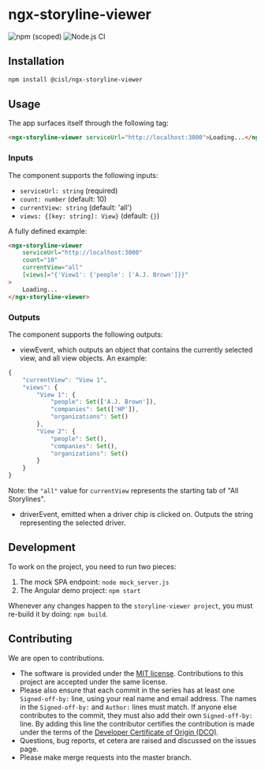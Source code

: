 # ngx-storyline-viewer

![npm (scoped)](https://img.shields.io/npm/v/@cisl/ngx-storyline-viewer) ![Node.js CI](https://github.com/cislrpi/ngx-storyline-viewer/workflows/Node.js%20CI/badge.svg)

## Installation

```bash
npm install @cisl/ngx-storyline-viewer
```

## Usage

The app surfaces itself through the following tag:

```html
<ngx-storyline-viewer serviceUrl="http://localhost:3000">Loading...</ng-storyline-viewer>
```

### Inputs

The component supports the following inputs:

* `serviceUrl: string` (required)
* `count: number` (default: 10)
* `currentView: string` (default: 'all')
* `views: {[key: string]: View}` (default: `{}`)

A fully defined example:

```html
<ngx-storyline-viewer
    serviceUrl="http://localhost:3000"
    count="10"
    currentView="all"
    [views]="{'View1': {'people': ['A.J. Brown']}}"
>
    Loading...
</ngx-storyline-viewer>
```

### Outputs

The component supports the following outputs:

* viewEvent, which outputs an object that contains the currently selected view, and all view objects. An example:

```js
{
    "currentView": "View 1",
    "views": {
        "View 1": {
            "people": Set(['A.J. Brown']),
            "companies": Set(['HP']),
            "organizations": Set()
        },
        "View 2": {
            "people": Set(),
            "companies": Set(),
            "organizations": Set()
        }
    }
}
```

Note: the `"all"` value for `currentView` represents the starting tab of "All Storylines".

* driverEvent, emitted when a driver chip is clicked on. Outputs the string representing the selected driver.

## Development

To work on the project, you need to run two pieces:

1. The mock SPA endpoint: `node mock_server.js`
2. The Angular demo project: `npm start`

Whenever any changes happen to the `storyline-viewer project`, you must re-build it by doing: `npm build`.

## Contributing

We are open to contributions.

* The software is provided under the [MIT license](LICENSE). Contributions to
this project are accepted under the same license.
* Please also ensure that each commit in the series has at least one
`Signed-off-by:` line, using your real name and email address. The names in
the `Signed-off-by:` and `Author:` lines must match. If anyone else
contributes to the commit, they must also add their own `Signed-off-by:`
line. By adding this line the contributor certifies the contribution is made
under the terms of the
[Developer Certificate of Origin (DCO)](DeveloperCertificateOfOrigin.txt).
* Questions, bug reports, et cetera are raised and discussed on the issues page.
* Please make merge requests into the master branch.
